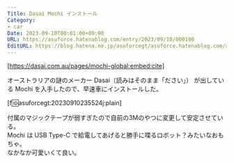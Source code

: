 ```yaml
---
Title: Dasai Mochi インストール
Category:
- car
Date: 2023-09-10T00:01:00+09:00
URL: https://asuforce.hatenablog.com/entry/2023/09/10/000100
EditURL: https://blog.hatena.ne.jp/asuforcegt/asuforce.hatenablog.com/atom/entry/820878482966406075
---
```


[https://dasai.com.au/pages/mochi-global:embed:cite]

オーストラリアの謎のメーカー Dasai（読みはそのまま「ださい」） が出している Mochi を入手したので、早速車にインストールした。  

[f:id:asuforcegt:20230910235524j:plain]

付属のマジックテープが弱すぎたので自前の3Mのやつに変更して安定させている。  
Mochi は USB Type-C で給電してあげると勝手に喋るロボット？みたいなおもちゃ。  
なかなか可愛いくて良い。
